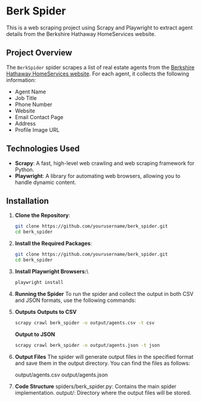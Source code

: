 # Berk Spider

This is a web scraping project using Scrapy and Playwright to extract agent details from the Berkshire Hathaway HomeServices website.

## Project Overview

The `BerkSpider` spider scrapes a list of real estate agents from the [Berkshire Hathaway HomeServices website](https://www.bhhsamb.com/roster/Agents). For each agent, it collects the following information:
- Agent Name
- Job Title
- Phone Number
- Website
- Email Contact Page
- Address
- Profile Image URL

## Technologies Used

- **Scrapy**: A fast, high-level web crawling and web scraping framework for Python.
- **Playwright**: A library for automating web browsers, allowing you to handle dynamic content.

## Installation

1. **Clone the Repository**:
   ```bash
   git clone https://github.com/yourusername/berk_spider.git
   cd berk_spider
   ```

2. **Install the Required Packages**:
   ```bash
   git clone https://github.com/yourusername/berk_spider.git
   cd berk_spider
   ```

3. **Install Playwright Browsers:**\
   ```bash
   playwright install
   ```

4. **Running the Spider**
    To run the spider and collect the output in both CSV and JSON formats, use the following commands:

5. **Outputs**
    **Outputs to CSV**

   ```bash
   scrapy crawl berk_spider -o output/agents.csv -t csv
   ```

    **Output to JSON**
   ```bash
   scrapy crawl berk_spider -o output/agents.json -t json
   ```

6. **Output Files**
   The spider will generate output files in the specified format and save them in the output directory. You can find the files as follows:

   output/agents.csv
   output/agents.json


7. **Code Structure**
   spiders/berk_spider.py: Contains the main spider implementation.
   output/: Directory where the output files will be stored.